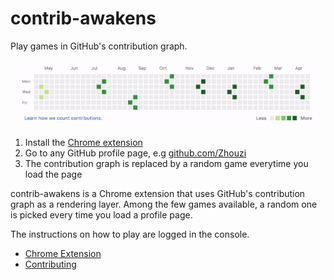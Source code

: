 # contrib-awakens

Play games in GitHub's contribution graph.

![recording of contrib-awakens](recording.gif)

1. Install the [Chrome extension](https://chrome.google.com/webstore/detail/contrib-awakens/ghdkhcgdgpapfcgkbchkdplfmchnglcg)
2. Go to any GitHub profile page, e.g [github.com/Zhouzi](https://github.com/zhouzi)
3. The contribution graph is replaced by a random game everytime you load the page

contrib-awakens is a Chrome extension that uses GitHub's contribution graph as a rendering layer.
Among the few games available, a random one is picked every time you load a profile page.

The instructions on how to play are logged in the console.

* [Chrome Extension](https://chrome.google.com/webstore/detail/contrib-awakens/ghdkhcgdgpapfcgkbchkdplfmchnglcg)
* [Contributing](CONTRIBUTING.md)
